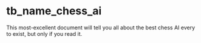 # tb_name_chess_ai
This most-excellent document will tell you all about the best chess AI every to exist, but only if you read it.
